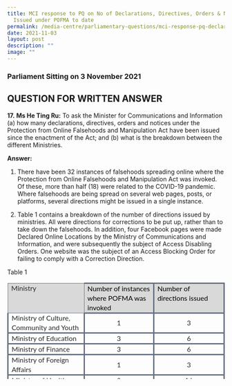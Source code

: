 ```yaml
---
title: MCI response to PQ on No of Declarations, Directives, Orders & Notices
  Issued under POFMA to date
permalink: /media-centre/parliamentary-questions/mci-response-pq-declarations-directives-orders-notices-pofma/
date: 2021-11-03
layout: post
description: ""
image: ""
---
```

### Parliament Sitting on 3 November 2021

QUESTION FOR WRITTEN ANSWER
---------------------------

  
**17.**&nbsp;**Ms He Ting Ru:**&nbsp;To ask the Minister for Communications and Information (a) how many declarations, directives, orders and notices under the Protection from Online Falsehoods and Manipulation Act have been issued since the enactment of the Act; and (b) what is the breakdown between the different Ministries.  
  
**Answer:**

1. There have been 32 instances of falsehoods spreading online where the Protection from Online Falsehoods and Manipulation Act was invoked. Of these, more than half (18) were related to the COVID-19 pandemic. Where falsehoods are being spread on several web pages, posts, or platforms, several directions might be issued in a single instance.  
  
2. Table 1&nbsp;contains a breakdown of the number of directions issued by ministries. All were directions for corrections to be put up, rather than to take down the falsehoods. In addition, four Facebook pages were made Declared Online Locations by the Ministry of Communications and Information, and were subsequently the subject of Access Disabling Orders. One website was the subject of an Access Blocking Order for failing to comply with a Correction Direction.&nbsp;

Table 1  

<table style="box-sizing: border-box; font-family: Lato, sans-serif; border-collapse: collapse; outline: 0px !important; width: 680px; margin-left: 0px !important; margin-right: 0px !important; max-width: 100%; border: none; left: 100px; height: 223px;" width="100%" cellpadding="0" cellspacing="0" border="1" class="TableGrid1"><tbody style="box-sizing: border-box; font-family: Lato, sans-serif; outline: 0px !important;"><tr style="box-sizing: border-box; font-family: Lato, sans-serif; outline: 0px !important; color: rgb(119, 119, 119); cursor: pointer; background-color: transparent; padding: 0px;"><td style="box-sizing: border-box; font-family: Lato, sans-serif; outline: 0px !important; font-size: 1.6rem; padding: 0cm 5.4pt; color: rgb(102, 112, 128); line-height: 22px; width: 228.516px; border: 1pt solid; position: relative; background: rgb(217, 217, 217); text-align: left;" valign="top"><p style="box-sizing: border-box; font-family: Lato, sans-serif; margin-top: 0px; margin-bottom: 0cm; outline: 0px !important; background-color: transparent; color: rgb(42, 42, 42); line-height: 22px; font-size: 16px;"><span style="box-sizing: border-box; font-family: Lato, sans-serif; outline: 0px !important; font-style: inherit; font-weight: inherit; font-size: 16px;">Ministry</span></p></td><td style="box-sizing: border-box; font-family: Lato, sans-serif; outline: 0px !important; font-size: 1.6rem; padding: 0cm 5.4pt; color: rgb(102, 112, 128); line-height: 22px; width: 224.984px; border-width: initial; border-style: solid solid solid none; border-color: initial; border-image: initial; background: rgb(217, 217, 217); text-align: left;" valign="top"><p style="box-sizing: border-box; font-family: Lato, sans-serif; margin-top: 0px; margin-bottom: 0cm; outline: 0px !important; background-color: transparent; color: rgb(42, 42, 42); line-height: 22px; font-size: 16px;"><span style="box-sizing: border-box; font-family: Lato, sans-serif; outline: 0px !important; font-style: inherit; font-weight: inherit; font-size: 16px; color: black;">Number of instances where POFMA was invoked</span></p></td><td style="box-sizing: border-box; font-family: Lato, sans-serif; outline: 0px !important; font-size: 1.6rem; padding: 0cm 5.4pt; color: rgb(102, 112, 128); line-height: 22px; width: 225px; border-width: initial; border-style: solid solid solid none; border-color: initial; border-image: initial; background: rgb(217, 217, 217); text-align: left;" valign="top"><p style="box-sizing: border-box; font-family: Lato, sans-serif; margin-top: 0px; margin-bottom: 0cm; outline: 0px !important; background-color: transparent; color: rgb(42, 42, 42); line-height: 22px; font-size: 16px;"><span style="box-sizing: border-box; font-family: Lato, sans-serif; outline: 0px !important; font-style: inherit; font-weight: inherit; font-size: 16px; color: black;">Number of directions issued</span></p></td></tr><tr style="box-sizing: border-box; font-family: Lato, sans-serif; outline: 0px !important; color: rgb(119, 119, 119); cursor: pointer; background-color: transparent; border-top: 1px solid rgb(119, 119, 119); padding: 0px;"><td style="box-sizing: border-box; font-family: Lato, sans-serif; outline: 0px !important; font-size: 1.6rem; padding: 0cm 5.4pt; color: rgb(102, 112, 128); line-height: 22px; width: 228.516px; border-width: initial; border-style: none solid solid; border-color: initial; border-image: initial; position: relative; text-align: left;" valign="top"><p style="box-sizing: border-box; font-family: Lato, sans-serif; margin-top: 0px; margin-bottom: 0cm; outline: 0px !important; background-color: transparent; color: rgb(42, 42, 42); line-height: 22px; font-size: 16px;"><span style="box-sizing: border-box; font-family: Lato, sans-serif; outline: 0px !important; font-style: inherit; font-weight: inherit; font-size: 16px;">Ministry of Culture, Community and Youth</span></p></td><td style="box-sizing: border-box; font-family: Lato, sans-serif; outline: 0px !important; font-size: 1.6rem; padding: 0cm 5.4pt; color: rgb(102, 112, 128); line-height: 22px; width: 224.984px; border-width: initial; border-style: none solid solid none; border-color: initial; border-image: initial; text-align: left;"><p style="box-sizing: border-box; font-family: Lato, sans-serif; margin-top: 0px; margin-bottom: 0cm; outline: 0px !important; background-color: transparent; color: rgb(42, 42, 42); line-height: 22px; font-size: 16px; text-align: center;"><span style="box-sizing: border-box; font-family: Lato, sans-serif; outline: 0px !important; font-style: inherit; font-weight: inherit; font-size: 16px;">1</span></p></td><td style="box-sizing: border-box; font-family: Lato, sans-serif; outline: 0px !important; font-size: 1.6rem; padding: 0cm 5.4pt; color: rgb(102, 112, 128); line-height: 22px; width: 225px; border-width: initial; border-style: none solid solid none; border-color: initial; border-image: initial; text-align: left;"><p style="box-sizing: border-box; font-family: Lato, sans-serif; margin-top: 0px; margin-bottom: 0cm; outline: 0px !important; background-color: transparent; color: rgb(42, 42, 42); line-height: 22px; font-size: 16px; text-align: center;"><span style="box-sizing: border-box; font-family: Lato, sans-serif; outline: 0px !important; font-style: inherit; font-weight: inherit; font-size: 16px;">3</span></p></td></tr><tr style="box-sizing: border-box; font-family: Lato, sans-serif; outline: 0px !important; color: rgb(119, 119, 119); cursor: pointer; background-color: transparent; border-top: 1px solid rgb(119, 119, 119); padding: 0px;"><td style="box-sizing: border-box; font-family: Lato, sans-serif; outline: 0px !important; font-size: 1.6rem; padding: 0cm 5.4pt; color: rgb(102, 112, 128); line-height: 22px; width: 228.516px; border-width: initial; border-style: none solid solid; border-color: initial; border-image: initial; position: relative; text-align: left;" valign="top"><p style="box-sizing: border-box; font-family: Lato, sans-serif; margin-top: 0px; margin-bottom: 0cm; outline: 0px !important; background-color: transparent; color: rgb(42, 42, 42); line-height: 22px; font-size: 16px;"><span style="box-sizing: border-box; font-family: Lato, sans-serif; outline: 0px !important; font-style: inherit; font-weight: inherit; font-size: 16px;">Ministry of Education</span></p></td><td style="box-sizing: border-box; font-family: Lato, sans-serif; outline: 0px !important; font-size: 1.6rem; padding: 0cm 5.4pt; color: rgb(102, 112, 128); line-height: 22px; width: 224.984px; border-width: initial; border-style: none solid solid none; border-color: initial; border-image: initial; text-align: left;"><p style="box-sizing: border-box; font-family: Lato, sans-serif; margin-top: 0px; margin-bottom: 0cm; outline: 0px !important; background-color: transparent; color: rgb(42, 42, 42); line-height: 22px; font-size: 16px; text-align: center;"><span style="box-sizing: border-box; font-family: Lato, sans-serif; outline: 0px !important; font-style: inherit; font-weight: inherit; font-size: 16px;">3</span></p></td><td style="box-sizing: border-box; font-family: Lato, sans-serif; outline: 0px !important; font-size: 1.6rem; padding: 0cm 5.4pt; color: rgb(102, 112, 128); line-height: 22px; width: 225px; border-width: initial; border-style: none solid solid none; border-color: initial; border-image: initial; text-align: left;"><p style="box-sizing: border-box; font-family: Lato, sans-serif; margin-top: 0px; margin-bottom: 0cm; outline: 0px !important; background-color: transparent; color: rgb(42, 42, 42); line-height: 22px; font-size: 16px; text-align: center;"><span style="box-sizing: border-box; font-family: Lato, sans-serif; outline: 0px !important; font-style: inherit; font-weight: inherit; font-size: 16px;">6</span></p></td></tr><tr style="box-sizing: border-box; font-family: Lato, sans-serif; outline: 0px !important; color: rgb(119, 119, 119); cursor: pointer; background-color: transparent; border-top: 1px solid rgb(119, 119, 119); padding: 0px;"><td style="box-sizing: border-box; font-family: Lato, sans-serif; outline: 0px !important; font-size: 1.6rem; padding: 0cm 5.4pt; color: rgb(102, 112, 128); line-height: 22px; width: 228.516px; border-width: initial; border-style: none solid solid; border-color: initial; border-image: initial; position: relative; text-align: left;" valign="top"><p style="box-sizing: border-box; font-family: Lato, sans-serif; margin-top: 0px; margin-bottom: 0cm; outline: 0px !important; background-color: transparent; color: rgb(42, 42, 42); line-height: 22px; font-size: 16px;"><span style="box-sizing: border-box; font-family: Lato, sans-serif; outline: 0px !important; font-style: inherit; font-weight: inherit; font-size: 16px;">Ministry of Finance</span></p></td><td style="box-sizing: border-box; font-family: Lato, sans-serif; outline: 0px !important; font-size: 1.6rem; padding: 0cm 5.4pt; color: rgb(102, 112, 128); line-height: 22px; width: 224.984px; border-width: initial; border-style: none solid solid none; border-color: initial; border-image: initial; text-align: left;"><p style="box-sizing: border-box; font-family: Lato, sans-serif; margin-top: 0px; margin-bottom: 0cm; outline: 0px !important; background-color: transparent; color: rgb(42, 42, 42); line-height: 22px; font-size: 16px; text-align: center;"><span style="box-sizing: border-box; font-family: Lato, sans-serif; outline: 0px !important; font-style: inherit; font-weight: inherit; font-size: 16px;">3</span></p></td><td style="box-sizing: border-box; font-family: Lato, sans-serif; outline: 0px !important; font-size: 1.6rem; padding: 0cm 5.4pt; color: rgb(102, 112, 128); line-height: 22px; width: 225px; border-width: initial; border-style: none solid solid none; border-color: initial; border-image: initial; text-align: left;"><p style="box-sizing: border-box; font-family: Lato, sans-serif; margin-top: 0px; margin-bottom: 0cm; outline: 0px !important; background-color: transparent; color: rgb(42, 42, 42); line-height: 22px; font-size: 16px; text-align: center;"><span style="box-sizing: border-box; font-family: Lato, sans-serif; outline: 0px !important; font-style: inherit; font-weight: inherit; font-size: 16px;">6</span></p></td></tr><tr style="box-sizing: border-box; font-family: Lato, sans-serif; outline: 0px !important; color: rgb(119, 119, 119); cursor: pointer; background-color: transparent; border-top: 1px solid rgb(119, 119, 119); padding: 0px;"><td style="box-sizing: border-box; font-family: Lato, sans-serif; outline: 0px !important; font-size: 1.6rem; padding: 0cm 5.4pt; color: rgb(102, 112, 128); line-height: 22px; width: 228.516px; border-width: initial; border-style: none solid solid; border-color: initial; border-image: initial; position: relative; text-align: left;" valign="top"><p style="box-sizing: border-box; font-family: Lato, sans-serif; margin-top: 0px; margin-bottom: 0cm; outline: 0px !important; background-color: transparent; color: rgb(42, 42, 42); line-height: 22px; font-size: 16px;"><span style="box-sizing: border-box; font-family: Lato, sans-serif; outline: 0px !important; font-style: inherit; font-weight: inherit; font-size: 16px;">Ministry of Foreign Affairs</span></p></td><td style="box-sizing: border-box; font-family: Lato, sans-serif; outline: 0px !important; font-size: 1.6rem; padding: 0cm 5.4pt; color: rgb(102, 112, 128); line-height: 22px; width: 224.984px; border-width: initial; border-style: none solid solid none; border-color: initial; border-image: initial; text-align: left;"><p style="box-sizing: border-box; font-family: Lato, sans-serif; margin-top: 0px; margin-bottom: 0cm; outline: 0px !important; background-color: transparent; color: rgb(42, 42, 42); line-height: 22px; font-size: 16px; text-align: center;"><span style="box-sizing: border-box; font-family: Lato, sans-serif; outline: 0px !important; font-style: inherit; font-weight: inherit; font-size: 16px;">1</span></p></td><td style="box-sizing: border-box; font-family: Lato, sans-serif; outline: 0px !important; font-size: 1.6rem; padding: 0cm 5.4pt; color: rgb(102, 112, 128); line-height: 22px; width: 225px; border-width: initial; border-style: none solid solid none; border-color: initial; border-image: initial; text-align: left;"><p style="box-sizing: border-box; font-family: Lato, sans-serif; margin-top: 0px; margin-bottom: 0cm; outline: 0px !important; background-color: transparent; color: rgb(42, 42, 42); line-height: 22px; font-size: 16px; text-align: center;"><span style="box-sizing: border-box; font-family: Lato, sans-serif; outline: 0px !important; font-style: inherit; font-weight: inherit; font-size: 16px;">3</span></p></td></tr><tr style="box-sizing: border-box; font-family: Lato, sans-serif; outline: 0px !important; color: rgb(119, 119, 119); cursor: pointer; background-color: transparent; border-top: 1px solid rgb(119, 119, 119); padding: 0px;"><td style="box-sizing: border-box; font-family: Lato, sans-serif; outline: 0px !important; font-size: 1.6rem; padding: 0cm 5.4pt; color: rgb(102, 112, 128); line-height: 22px; width: 228.516px; border-width: initial; border-style: none solid solid; border-color: initial; border-image: initial; position: relative; text-align: left;" valign="top"><p style="box-sizing: border-box; font-family: Lato, sans-serif; margin-top: 0px; margin-bottom: 0cm; outline: 0px !important; background-color: transparent; color: rgb(42, 42, 42); line-height: 22px; font-size: 16px;"><span style="box-sizing: border-box; font-family: Lato, sans-serif; outline: 0px !important; font-style: inherit; font-weight: inherit; font-size: 16px;">Ministry of Health</span></p></td><td style="box-sizing: border-box; font-family: Lato, sans-serif; outline: 0px !important; font-size: 1.6rem; padding: 0cm 5.4pt; color: rgb(102, 112, 128); line-height: 22px; width: 224.984px; border-width: initial; border-style: none solid solid none; border-color: initial; border-image: initial; text-align: left;"><p style="box-sizing: border-box; font-family: Lato, sans-serif; margin-top: 0px; margin-bottom: 0cm; outline: 0px !important; background-color: transparent; color: rgb(42, 42, 42); line-height: 22px; font-size: 16px; text-align: center;"><span style="box-sizing: border-box; font-family: Lato, sans-serif; outline: 0px !important; font-style: inherit; font-weight: inherit; font-size: 16px;">8</span></p></td><td style="box-sizing: border-box; font-family: Lato, sans-serif; outline: 0px !important; font-size: 1.6rem; padding: 0cm 5.4pt; color: rgb(102, 112, 128); line-height: 22px; width: 225px; border-width: initial; border-style: none solid solid none; border-color: initial; border-image: initial; text-align: left;"><p style="box-sizing: border-box; font-family: Lato, sans-serif; margin-top: 0px; margin-bottom: 0cm; outline: 0px !important; background-color: transparent; color: rgb(42, 42, 42); line-height: 22px; font-size: 16px; text-align: center;"><span style="box-sizing: border-box; font-family: Lato, sans-serif; outline: 0px !important; font-style: inherit; font-weight: inherit; font-size: 16px;">16</span></p></td></tr><tr style="box-sizing: border-box; font-family: Lato, sans-serif; outline: 0px !important; color: rgb(119, 119, 119); cursor: pointer; background-color: transparent; border-top: 1px solid rgb(119, 119, 119); padding: 0px;"><td style="box-sizing: border-box; font-family: Lato, sans-serif; outline: 0px !important; font-size: 1.6rem; padding: 0cm 5.4pt; color: rgb(102, 112, 128); line-height: 22px; width: 228.516px; border-width: initial; border-style: none solid solid; border-color: initial; border-image: initial; position: relative; text-align: left;" valign="top"><p style="box-sizing: border-box; font-family: Lato, sans-serif; margin-top: 0px; margin-bottom: 0cm; outline: 0px !important; background-color: transparent; color: rgb(42, 42, 42); line-height: 22px; font-size: 16px;"><span style="box-sizing: border-box; font-family: Lato, sans-serif; outline: 0px !important; font-style: inherit; font-weight: inherit; font-size: 16px;">Ministry of Home Affairs</span></p></td><td style="box-sizing: border-box; font-family: Lato, sans-serif; outline: 0px !important; font-size: 1.6rem; padding: 0cm 5.4pt; color: rgb(102, 112, 128); line-height: 22px; width: 224.984px; border-width: initial; border-style: none solid solid none; border-color: initial; border-image: initial; text-align: left;"><p style="box-sizing: border-box; font-family: Lato, sans-serif; margin-top: 0px; margin-bottom: 0cm; outline: 0px !important; background-color: transparent; color: rgb(42, 42, 42); line-height: 22px; font-size: 16px; text-align: center;"><span style="box-sizing: border-box; font-family: Lato, sans-serif; outline: 0px !important; font-style: inherit; font-weight: inherit; font-size: 16px;">5</span></p></td><td style="box-sizing: border-box; font-family: Lato, sans-serif; outline: 0px !important; font-size: 1.6rem; padding: 0cm 5.4pt; color: rgb(102, 112, 128); line-height: 22px; width: 225px; border-width: initial; border-style: none solid solid none; border-color: initial; border-image: initial; text-align: left;"><p style="box-sizing: border-box; font-family: Lato, sans-serif; margin-top: 0px; margin-bottom: 0cm; outline: 0px !important; background-color: transparent; color: rgb(42, 42, 42); line-height: 22px; font-size: 16px; text-align: center;"><span style="box-sizing: border-box; font-family: Lato, sans-serif; outline: 0px !important; font-style: inherit; font-weight: inherit; font-size: 16px;">13</span></p></td></tr><tr style="box-sizing: border-box; font-family: Lato, sans-serif; outline: 0px !important; color: rgb(119, 119, 119); cursor: pointer; background-color: transparent; border-top: 1px solid rgb(119, 119, 119); padding: 0px;"><td style="box-sizing: border-box; font-family: Lato, sans-serif; outline: 0px !important; font-size: 1.6rem; padding: 0cm 5.4pt; color: rgb(102, 112, 128); line-height: 22px; width: 228.516px; border-width: initial; border-style: none solid solid; border-color: initial; border-image: initial; position: relative; text-align: left;" valign="top"><p style="box-sizing: border-box; font-family: Lato, sans-serif; margin-top: 0px; margin-bottom: 0cm; outline: 0px !important; background-color: transparent; color: rgb(42, 42, 42); line-height: 22px; font-size: 16px;"><span style="box-sizing: border-box; font-family: Lato, sans-serif; outline: 0px !important; font-style: inherit; font-weight: inherit; font-size: 16px;">Ministry of Law</span></p></td><td style="box-sizing: border-box; font-family: Lato, sans-serif; outline: 0px !important; font-size: 1.6rem; padding: 0cm 5.4pt; color: rgb(102, 112, 128); line-height: 22px; width: 224.984px; border-width: initial; border-style: none solid solid none; border-color: initial; border-image: initial; text-align: left;"><p style="box-sizing: border-box; font-family: Lato, sans-serif; margin-top: 0px; margin-bottom: 0cm; outline: 0px !important; background-color: transparent; color: rgb(42, 42, 42); line-height: 22px; font-size: 16px; text-align: center;"><span style="box-sizing: border-box; font-family: Lato, sans-serif; outline: 0px !important; font-style: inherit; font-weight: inherit; font-size: 16px;">2</span></p></td><td style="box-sizing: border-box; font-family: Lato, sans-serif; outline: 0px !important; font-size: 1.6rem; padding: 0cm 5.4pt; color: rgb(102, 112, 128); line-height: 22px; width: 225px; border-width: initial; border-style: none solid solid none; border-color: initial; border-image: initial; text-align: left;"><p style="box-sizing: border-box; font-family: Lato, sans-serif; margin-top: 0px; margin-bottom: 0cm; outline: 0px !important; background-color: transparent; color: rgb(42, 42, 42); line-height: 22px; font-size: 16px; text-align: center;"><span style="box-sizing: border-box; font-family: Lato, sans-serif; outline: 0px !important; font-style: inherit; font-weight: inherit; font-size: 16px;">4</span></p></td></tr><tr style="box-sizing: border-box; font-family: Lato, sans-serif; outline: 0px !important; color: rgb(119, 119, 119); cursor: pointer; background-color: transparent; border-top: 1px solid rgb(119, 119, 119); padding: 0px;"><td style="box-sizing: border-box; font-family: Lato, sans-serif; outline: 0px !important; font-size: 1.6rem; padding: 0cm 5.4pt; color: rgb(102, 112, 128); line-height: 22px; width: 228.516px; border-width: initial; border-style: none solid solid; border-color: initial; border-image: initial; position: relative; text-align: left;" valign="top"><p style="box-sizing: border-box; font-family: Lato, sans-serif; margin-top: 0px; margin-bottom: 0cm; outline: 0px !important; background-color: transparent; color: rgb(42, 42, 42); line-height: 22px; font-size: 16px;"><span style="box-sizing: border-box; font-family: Lato, sans-serif; outline: 0px !important; font-style: inherit; font-weight: inherit; font-size: 16px;">Ministry of Manpower</span></p></td><td style="box-sizing: border-box; font-family: Lato, sans-serif; outline: 0px !important; font-size: 1.6rem; padding: 0cm 5.4pt; color: rgb(102, 112, 128); line-height: 22px; width: 224.984px; border-width: initial; border-style: none solid solid none; border-color: initial; border-image: initial; text-align: left;"><p style="box-sizing: border-box; font-family: Lato, sans-serif; margin-top: 0px; margin-bottom: 0cm; outline: 0px !important; background-color: transparent; color: rgb(42, 42, 42); line-height: 22px; font-size: 16px; text-align: center;"><span style="box-sizing: border-box; font-family: Lato, sans-serif; outline: 0px !important; font-style: inherit; font-weight: inherit; font-size: 16px;">3</span></p></td><td style="box-sizing: border-box; font-family: Lato, sans-serif; outline: 0px !important; font-size: 1.6rem; padding: 0cm 5.4pt; color: rgb(102, 112, 128); line-height: 22px; width: 225px; border-width: initial; border-style: none solid solid none; border-color: initial; border-image: initial; text-align: left;"><p style="box-sizing: border-box; font-family: Lato, sans-serif; margin-top: 0px; margin-bottom: 0cm; outline: 0px !important; background-color: transparent; color: rgb(42, 42, 42); line-height: 22px; font-size: 16px; text-align: center;"><span style="box-sizing: border-box; font-family: Lato, sans-serif; outline: 0px !important; font-style: inherit; font-weight: inherit; font-size: 16px;">12</span></p></td></tr><tr style="box-sizing: border-box; font-family: Lato, sans-serif; outline: 0px !important; color: rgb(119, 119, 119); cursor: pointer; background-color: transparent; border-top: 1px solid rgb(119, 119, 119); padding: 0px;"><td style="box-sizing: border-box; font-family: Lato, sans-serif; outline: 0px !important; font-size: 1.6rem; padding: 0cm 5.4pt; color: rgb(102, 112, 128); line-height: 22px; width: 228.516px; border-width: initial; border-style: none solid solid; border-color: initial; border-image: initial; position: relative; text-align: left;" valign="top"><p style="box-sizing: border-box; font-family: Lato, sans-serif; margin-top: 0px; margin-bottom: 0cm; outline: 0px !important; background-color: transparent; color: rgb(42, 42, 42); line-height: 22px; font-size: 16px;"><span style="box-sizing: border-box; font-family: Lato, sans-serif; outline: 0px !important; font-style: inherit; font-weight: inherit; font-size: 16px;">Ministry of National Development</span></p></td><td style="box-sizing: border-box; font-family: Lato, sans-serif; outline: 0px !important; font-size: 1.6rem; padding: 0cm 5.4pt; color: rgb(102, 112, 128); line-height: 22px; width: 224.984px; border-width: initial; border-style: none solid solid none; border-color: initial; border-image: initial; text-align: left;"><p style="box-sizing: border-box; font-family: Lato, sans-serif; margin-top: 0px; margin-bottom: 0cm; outline: 0px !important; background-color: transparent; color: rgb(42, 42, 42); line-height: 22px; font-size: 16px; text-align: center;"><span style="box-sizing: border-box; font-family: Lato, sans-serif; outline: 0px !important; font-style: inherit; font-weight: inherit; font-size: 16px;">3</span></p></td><td style="box-sizing: border-box; font-family: Lato, sans-serif; outline: 0px !important; font-size: 1.6rem; padding: 0cm 5.4pt; color: rgb(102, 112, 128); line-height: 22px; width: 225px; border-width: initial; border-style: none solid solid none; border-color: initial; border-image: initial; text-align: left;"><p style="box-sizing: border-box; font-family: Lato, sans-serif; margin-top: 0px; margin-bottom: 0cm; outline: 0px !important; background-color: transparent; color: rgb(42, 42, 42); line-height: 22px; font-size: 16px; text-align: center;"><span style="box-sizing: border-box; font-family: Lato, sans-serif; outline: 0px !important; font-style: inherit; font-weight: inherit; font-size: 16px;">12</span></p></td></tr><tr style="box-sizing: border-box; font-family: Lato, sans-serif; outline: 0px !important; color: rgb(119, 119, 119); cursor: pointer; background-color: transparent; border-top: 1px solid rgb(119, 119, 119); padding: 0px;"><td style="box-sizing: border-box; font-family: Lato, sans-serif; outline: 0px !important; font-size: 1.6rem; padding: 0cm 5.4pt; color: rgb(102, 112, 128); line-height: 22px; width: 228.516px; border-width: initial; border-style: none solid solid; border-color: initial; border-image: initial; position: relative; text-align: left;" valign="top"><p style="box-sizing: border-box; font-family: Lato, sans-serif; margin-top: 0px; margin-bottom: 0cm; outline: 0px !important; background-color: transparent; color: rgb(42, 42, 42); line-height: 22px; font-size: 16px;"><span style="box-sizing: border-box; font-family: Lato, sans-serif; outline: 0px !important; font-style: inherit; font-weight: inherit; font-size: 16px;">Ministry of Trade and Industry</span></p></td><td style="box-sizing: border-box; font-family: Lato, sans-serif; outline: 0px !important; font-size: 1.6rem; padding: 0cm 5.4pt; color: rgb(102, 112, 128); line-height: 22px; width: 224.984px; border-width: initial; border-style: none solid solid none; border-color: initial; border-image: initial; text-align: left;"><p style="box-sizing: border-box; font-family: Lato, sans-serif; margin-top: 0px; margin-bottom: 0cm; outline: 0px !important; background-color: transparent; color: rgb(42, 42, 42); line-height: 22px; font-size: 16px; text-align: center;"><span style="box-sizing: border-box; font-family: Lato, sans-serif; outline: 0px !important; font-style: inherit; font-weight: inherit; font-size: 16px;">1</span></p></td><td style="box-sizing: border-box; font-family: Lato, sans-serif; outline: 0px !important; font-size: 1.6rem; padding: 0cm 5.4pt; color: rgb(102, 112, 128); line-height: 22px; width: 225px; border-width: initial; border-style: none solid solid none; border-color: initial; border-image: initial; text-align: left;"><p style="box-sizing: border-box; font-family: Lato, sans-serif; margin-top: 0px; margin-bottom: 0cm; outline: 0px !important; background-color: transparent; color: rgb(42, 42, 42); line-height: 22px; font-size: 16px; text-align: center;"><span style="box-sizing: border-box; font-family: Lato, sans-serif; outline: 0px !important; font-style: inherit; font-weight: inherit; font-size: 16px;">2</span></p></td></tr><tr style="box-sizing: border-box; font-family: Lato, sans-serif; outline: 0px !important; color: rgb(119, 119, 119); cursor: pointer; background-color: transparent; border-top: 1px solid rgb(119, 119, 119); padding: 0px;"><td style="box-sizing: border-box; font-family: Lato, sans-serif; outline: 0px !important; font-size: 1.6rem; padding: 0cm 5.4pt; color: rgb(102, 112, 128); line-height: 22px; width: 228.516px; border-width: initial; border-style: none solid solid; border-color: initial; border-image: initial; position: relative; text-align: left;" valign="top"><p style="box-sizing: border-box; font-family: Lato, sans-serif; margin-top: 0px; margin-bottom: 0cm; outline: 0px !important; background-color: transparent; color: rgb(42, 42, 42); line-height: 22px; font-size: 16px;"><span style="box-sizing: border-box; font-family: Lato, sans-serif; outline: 0px !important; font-style: inherit; font-weight: inherit; font-size: 16px;">Ministry of Transport</span></p></td><td style="box-sizing: border-box; font-family: Lato, sans-serif; outline: 0px !important; font-size: 1.6rem; padding: 0cm 5.4pt; color: rgb(102, 112, 128); line-height: 22px; width: 224.984px; border-width: initial; border-style: none solid solid none; border-color: initial; border-image: initial; text-align: left;"><p style="box-sizing: border-box; font-family: Lato, sans-serif; margin-top: 0px; margin-bottom: 0cm; outline: 0px !important; background-color: transparent; color: rgb(42, 42, 42); line-height: 22px; font-size: 16px; text-align: center;"><span style="box-sizing: border-box; font-family: Lato, sans-serif; outline: 0px !important; font-style: inherit; font-weight: inherit; font-size: 16px;">2</span></p></td><td style="box-sizing: border-box; font-family: Lato, sans-serif; outline: 0px !important; font-size: 1.6rem; padding: 0cm 5.4pt; color: rgb(102, 112, 128); line-height: 22px; width: 225px; border-width: initial; border-style: none solid solid none; border-color: initial; border-image: initial; text-align: left;"><p style="box-sizing: border-box; font-family: Lato, sans-serif; margin-top: 0px; margin-bottom: 0cm; outline: 0px !important; background-color: transparent; color: rgb(42, 42, 42); line-height: 22px; font-size: 16px; text-align: center;"><span style="box-sizing: border-box; font-family: Lato, sans-serif; outline: 0px !important; font-style: inherit; font-weight: inherit; font-size: 16px;">2</span></p></td></tr></tbody></table>